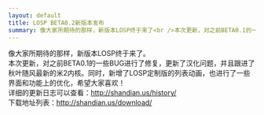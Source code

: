 ```yaml
---
layout: default
title: LOSP BETA0.2新版本发布
summary: 像大家所期待的那样，新版本LOSP终于来了<br />本次更新，对之前BETA0.1的一些BUG进行了修复，更新了汉化问题，并且跟进了秋叶随风最新的米2内核。
---
```

像大家所期待的那样，新版本LOSP终于来了。  
本次更新，对之前BETA0.1的一些BUG进行了修复，更新了汉化问题，并且跟进了秋叶随风最新的米2内核。同时，新增了LOSP定制版的列表动画，也进行了一些界面和功能上的优化，希望大家喜欢！  
详细的更新日志可以查看：<http://shandian.us/history/>  
下载地址列表：<http://shandian.us/download/>  
